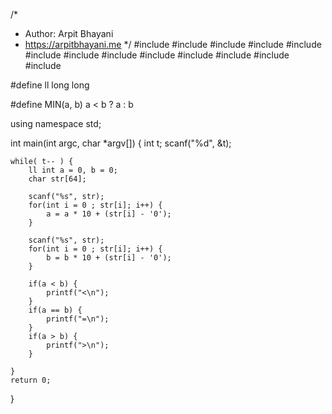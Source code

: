 /*
 *  Author: Arpit Bhayani
 *  https://arpitbhayani.me
 */
#include <cmath>
#include <cstdio>
#include <cstdlib>
#include <climits>
#include <deque>
#include <iostream>
#include <list>
#include <limits>
#include <map>
#include <queue>
#include <set>
#include <stack>
#include <vector>

#define ll long long

#define MIN(a, b) a < b ? a : b

using namespace std;

int main(int argc, char *argv[]) {
    int t;
    scanf("%d", &t);

    while( t-- ) {
        ll int a = 0, b = 0;
        char str[64];

        scanf("%s", str);
        for(int i = 0 ; str[i]; i++) {
            a = a * 10 + (str[i] - '0');
        }

        scanf("%s", str);
        for(int i = 0 ; str[i]; i++) {
            b = b * 10 + (str[i] - '0');
        }

        if(a < b) {
            printf("<\n");
        }
        if(a == b) {
            printf("=\n");
        }
        if(a > b) {
            printf(">\n");
        }

    }
    return 0;
}
